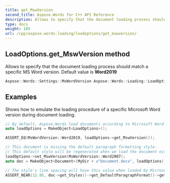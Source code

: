 ```yaml
---
title: get_MswVersion
second_title: Aspose.Words for C++ API Reference
description: Allows to specify that the document loading process should match a specific MS Word version. Default value is Word2019
type: docs
weight: 105
url: /cpp/aspose.words.loading/loadoptions/get_mswversion/
---
```

## LoadOptions.get_MswVersion method


Allows to specify that the document loading process should match a specific MS Word version. Default value is **Word2019**

```cpp
Aspose::Words::Settings::MsWordVersion Aspose::Words::Loading::LoadOptions::get_MswVersion() const
```


## Examples




Shows how to emulate the loading procedure of a specific Microsoft Word version during document loading. 
```cpp
// By default, Aspose.Words load documents according to Microsoft Word 2019 specification.
auto loadOptions = MakeObject<LoadOptions>();

ASSERT_EQ(MsWordVersion::Word2019, loadOptions->get_MswVersion());

// This document is missing the default paragraph formatting style.
// This default style will be regenerated when we load the document either with Microsoft Word or Aspose.Words.
loadOptions->set_MswVersion(MsWordVersion::Word2007);
auto doc = MakeObject<Document>(MyDir + u"Document.docx", loadOptions);

// The style's line spacing will have this value when loaded by Microsoft Word 2007 specification.
ASSERT_NEAR(12.95, doc->get_Styles()->get_DefaultParagraphFormat()->get_LineSpacing(), 0.01);
```

